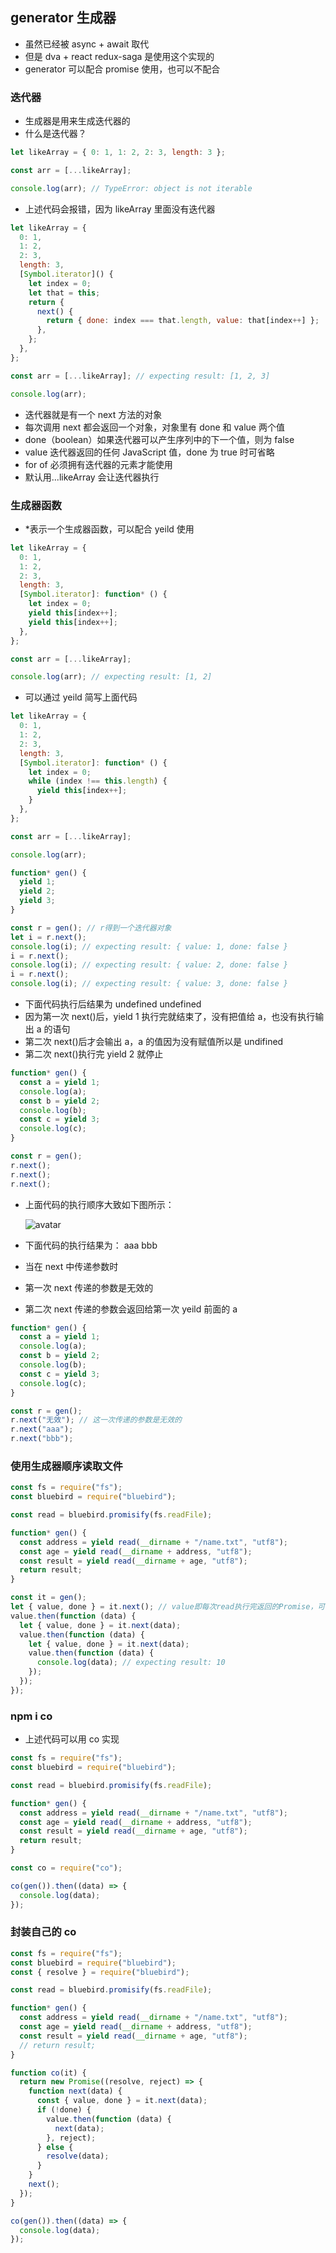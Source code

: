 ## generator 生成器

- 虽然已经被 async + await 取代
- 但是 dva + react redux-saga 是使用这个实现的
- generator 可以配合 promise 使用，也可以不配合

### 迭代器

- 生成器是用来生成迭代器的
- 什么是迭代器？

```js
let likeArray = { 0: 1, 1: 2, 2: 3, length: 3 };

const arr = [...likeArray];

console.log(arr); // TypeError: object is not iterable
```

- 上述代码会报错，因为 likeArray 里面没有迭代器

```js
let likeArray = {
  0: 1,
  1: 2,
  2: 3,
  length: 3,
  [Symbol.iterator]() {
    let index = 0;
    let that = this;
    return {
      next() {
        return { done: index === that.length, value: that[index++] };
      },
    };
  },
};

const arr = [...likeArray]; // expecting result: [1, 2, 3]

console.log(arr);
```

- 迭代器就是有一个 next 方法的对象
- 每次调用 next 都会返回一个对象，对象里有 done 和 value 两个值
- done（boolean）如果迭代器可以产生序列中的下一个值，则为 false
- value 迭代器返回的任何 JavaScript 值，done 为 true 时可省略
- for of 必须拥有迭代器的元素才能使用
- 默认用...likeArray 会让迭代器执行

### 生成器函数

- \*表示一个生成器函数，可以配合 yeild 使用

```js
let likeArray = {
  0: 1,
  1: 2,
  2: 3,
  length: 3,
  [Symbol.iterator]: function* () {
    let index = 0;
    yield this[index++];
    yield this[index++];
  },
};

const arr = [...likeArray];

console.log(arr); // expecting result: [1, 2]
```

- 可以通过 yeild 简写上面代码

```js
let likeArray = {
  0: 1,
  1: 2,
  2: 3,
  length: 3,
  [Symbol.iterator]: function* () {
    let index = 0;
    while (index !== this.length) {
      yield this[index++];
    }
  },
};

const arr = [...likeArray];

console.log(arr);
```

```js
function* gen() {
  yield 1;
  yield 2;
  yield 3;
}

const r = gen(); // r得到一个迭代器对象
let i = r.next();
console.log(i); // expecting result: { value: 1, done: false }
i = r.next();
console.log(i); // expecting result: { value: 2, done: false }
i = r.next();
console.log(i); // expecting result: { value: 3, done: false }
```

- 下面代码执行后结果为
  undefined
  undefined
- 因为第一次 next()后，yield 1 执行完就结束了，没有把值给 a，也没有执行输出 a 的语句
- 第二次 next()后才会输出 a，a 的值因为没有赋值所以是 undifined
- 第二次 next()执行完 yield 2 就停止

```js
function* gen() {
  const a = yield 1;
  console.log(a);
  const b = yield 2;
  console.log(b);
  const c = yield 3;
  console.log(c);
}

const r = gen();
r.next();
r.next();
r.next();
```

- 上面代码的执行顺序大致如下图所示：

  ![avatar](/images/01.png)

- 下面代码的执行结果为：
  aaa
  bbb
- 当在 next 中传递参数时
- 第一次 next 传递的参数是无效的
- 第二次 next 传递的参数会返回给第一次 yeild 前面的 a

```js
function* gen() {
  const a = yield 1;
  console.log(a);
  const b = yield 2;
  console.log(b);
  const c = yield 3;
  console.log(c);
}

const r = gen();
r.next("无效"); // 这一次传递的参数是无效的
r.next("aaa");
r.next("bbb");
```

### 使用生成器顺序读取文件

```js
const fs = require("fs");
const bluebird = require("bluebird");

const read = bluebird.promisify(fs.readFile);

function* gen() {
  const address = yield read(__dirname + "/name.txt", "utf8");
  const age = yield read(__dirname + address, "utf8");
  const result = yield read(__dirname + age, "utf8");
  return result;
}

const it = gen();
let { value, done } = it.next(); // value即每次read执行完返回的Promise，可以接then方法
value.then(function (data) {
  let { value, done } = it.next(data);
  value.then(function (data) {
    let { value, done } = it.next(data);
    value.then(function (data) {
      console.log(data); // expecting result: 10
    });
  });
});
```

### npm i co

- 上述代码可以用 co 实现

```js
const fs = require("fs");
const bluebird = require("bluebird");

const read = bluebird.promisify(fs.readFile);

function* gen() {
  const address = yield read(__dirname + "/name.txt", "utf8");
  const age = yield read(__dirname + address, "utf8");
  const result = yield read(__dirname + age, "utf8");
  return result;
}

const co = require("co");

co(gen()).then((data) => {
  console.log(data);
});
```

### 封装自己的 co

```js
const fs = require("fs");
const bluebird = require("bluebird");
const { resolve } = require("bluebird");

const read = bluebird.promisify(fs.readFile);

function* gen() {
  const address = yield read(__dirname + "/name.txt", "utf8");
  const age = yield read(__dirname + address, "utf8");
  const result = yield read(__dirname + age, "utf8");
  // return result;
}

function co(it) {
  return new Promise((resolve, reject) => {
    function next(data) {
      const { value, done } = it.next(data);
      if (!done) {
        value.then(function (data) {
          next(data);
        }, reject);
      } else {
        resolve(data);
      }
    }
    next();
  });
}

co(gen()).then((data) => {
  console.log(data);
});
```
